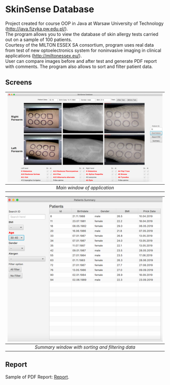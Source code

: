 # SkinSense Database
Project created for course OOP in Java at Warsaw University of Technology (http://java.fizyka.pw.edu.pl/).  
The program allows you to view the database of skin allergy tests carried out on a sample of 100 patients.\
Courtesy of the MILTON ESSEX SA consortium, program uses real data from test of new optoelectronics system for noninvasive imaging in clinical applications (http://miltonessex.eu/). \
User can compare images before and after test and generate PDF report with comments. The program also allows to sort and filter patient data. 

## Screens
| ![alt text](https://github.com/MKastek/SkinSenseDatabaseFX/blob/master/Readme/ReadmeScreen1.png) |
|:--:| 
| *Main window of application* |

| ![alt text](https://github.com/MKastek/SkinSenseDatabaseFX/blob/master/Readme/ReadmeScreen2.png) |
| :--: | 
| *Summary window with sorting and filtering data* |

## Report
Sample of PDF Report: [Report](https://github.com/MKastek/SkinSenseDatabaseFX/blob/master/Readme/Patient45.pdf).
